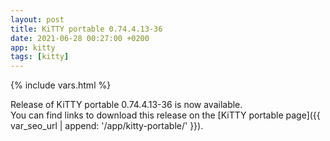 ```yaml
---
layout: post
title: KiTTY portable 0.74.4.13-36
date: 2021-06-28 00:27:00 +0200
app: kitty
tags: [kitty]
---
```

{% include vars.html %}

Release of KiTTY portable 0.74.4.13-36 is now available.<br />
You can find links to download this release on the [KiTTY portable page]({{ var_seo_url | append: '/app/kitty-portable/' }}).
